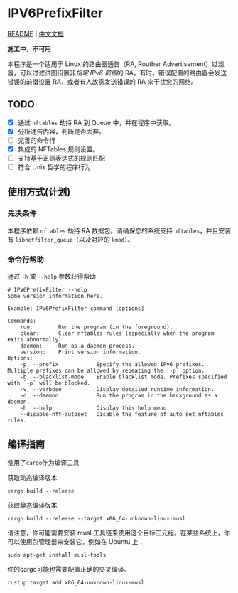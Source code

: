 # IPV6PrefixFilter
[README](README.md) | [中文文档](README_ZH.md)

**施工中，不可用**

本程序是一个适用于 Linux 的路由器通告（RA, Routher Advertisement）过滤器，可以过滤试图设置非*指定 IPv6 前缀*的 RA。有时，错误配置的路由器会发送错误的前缀设置 RA，或者有人故意发送错误的 RA 来干扰您的网络。

## TODO

- [x] 通过 `nftables` 劫持 RA 到 Queue 中，并在程序中获取。
- [x] 分析通告内容，判断是否丢弃。
- [ ] 完善的命令行
- [x] 集成的 NFTables 规则设置。
- [ ] 支持基于正则表达式的规则匹配
- [ ] 符合 Unix 哲学的程序行为

## 使用方式(计划)

### 先决条件

本程序依赖 `nftables` 劫持 RA 数据包。请确保您的系统支持 `nftables`，并且安装有 `libnetfilter_queue`（以及对应的 `kmod`）。

### 命令行帮助

通过 `-h` 或 `--help` 参数获得帮助

```
# IPV6PrefixFilter --help
Some version information here.

Example: IPV6PrefixFilter command [options]

Commands:
    run:        Run the program (in the foreground).
    clear:      Clear nftables rules (especially when the program exits abnormally).
    daemon:     Run as a daemon process.
    version:    Print version information.
Options:
    -p, --prefix            Specify the allowed IPv6 prefixes. Multiple prefixes can be allowed by repeating the `-p` option.
    -b, --blacklist-mode    Enable blacklist mode. Prefixes specified with `-p` will be blocked.
    -v, --verbose           Display detailed runtime information.
    -d, --daemon            Run the program in the background as a daemon.
    -h, --help              Display this help menu.
    --disable-nft-autoset   Disable the feature of auto set nftables rules.
```
## 编译指南

使用了`cargo`作为编译工具

获取动态编译版本

```shell
cargo build --release
```

获取静态编译版本

```shell
cargo build --release --target x86_64-unknown-linux-musl
```

请注意，你可能需要安装 musl 工具链来使用这个目标三元组。在某些系统上，你可以使用包管理器来安装它，例如在 Ubuntu 上：
```shell
sudo apt-get install musl-tools
```
你的cargo可能也需要配置正确的交叉编译。

```shell
rustup target add x86_64-unknown-linux-musl
```